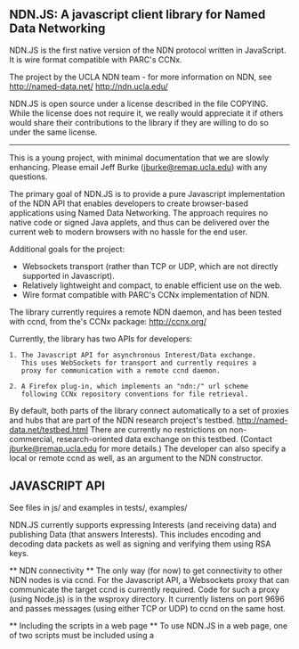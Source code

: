 
NDN.JS:  A javascript client library for Named Data Networking
--------------------------------------------------------------

NDN.JS is the first native version of the NDN protocol written in JavaScript.  It is wire
format compatible with PARC's CCNx. 

The project by the UCLA NDN team - for more information on NDN, see
	http://named-data.net/
	http://ndn.ucla.edu/
	
NDN.JS is open source under a license described in the file COPYING.  While the license
does not require it, we really would appreciate it if others would share their
contributions to the library if they are willing to do so under the same license. 

---

This is a young project, with minimal documentation that we are slowly enhancing.  Please
email Jeff Burke (jburke@remap.ucla.edu) with any questions. 

The primary goal of NDN.JS is to provide a pure Javascript implementation of the NDN API
that enables developers to create browser-based applications using Named Data Networking.
The approach requires no native code or signed Java applets, and thus can be delivered
over the current web to modern browsers with no hassle for the end user.

Additional goals for the project:
- Websockets transport (rather than TCP or UDP, which are not directly supported in
Javascript).
- Relatively lightweight and compact, to enable efficient use on the web.	
- Wire format compatible with PARC's CCNx implementation of NDN.
	
The library currently requires a remote NDN daemon, and has been tested with ccnd, from
the's CCNx package: http://ccnx.org/

Currently, the library has two APIs for developers: 

	1. The Javascript API for asynchronous Interest/Data exchange.
	   This uses WebSockets for transport and currently requires a 
	   proxy for communication with a remote ccnd daemon.

	2. A Firefox plug-in, which implements an "ndn:/" url scheme
	   following CCNx repository conventions for file retrieval.
	   
By default, both parts of the library connect automatically to a set of proxies and hubs
that are part of the NDN research project's testbed.  http://named-data.net/testbed.html
There are currently no restrictions on non-commercial, research-oriented data exchange on
this testbed. (Contact jburke@remap.ucla.edu for more details.)   The developer can also
specify a local or remote ccnd as well, as an argument to the NDN constructor. 

	

JAVASCRIPT API
--------------

See files in js/  and examples in tests/, examples/

NDN.JS currently supports expressing Interests (and receiving data) and publishing Data
(that answers Interests).  This includes encoding and decoding data packets as well as
signing and verifying them using RSA keys.

** NDN connectivity **
The only way (for now) to get connectivity to other NDN nodes is via ccnd.  For the
Javascript API, a Websockets proxy that can communicate the target ccnd is currently
required.  Code for such a proxy (using Node.js) is in the wsproxy directory.  It
currently listens on port 9696 and passes messages (using either TCP or UDP) to ccnd on
the same host. 

** Including the scripts in a web page **
To use NDN.JS in a web page, one of two scripts must be included using a <script> tag:

ndn-js.js is a combined library (and ndn-js.min.js is a compressed version of the combined library),
designed for efficient distribution.  Bother can be either build in ./build/ndn-js.min.js using 
the following commands:

    ./waf configure
    ./waf

Or downloaded from the `downloads` branch (https://github.com/named-data/ndn-js/tree/downloads):

- http://raw.github.com/named-data/ndn-js/downloads/ndn-js.js
- http://raw.github.com/named-data/ndn-js/downloads/ndn-js.min.js

** Examples **

*** ndn-ping

You can check out `examples/ndn-ping.html` to see an example how to implement ndn-ping in NDN.js

*** Example to retrieve content ***

A simple example of the current API to express an Interest and receive data:

var ndn = new NDN();	// connect to a default hub/proxy
        
var AsyncGetClosure = function AsyncGetClosure() {
    // Inherit from Closure.
    Closure.call(this);
};		
AsyncGetClosure.prototype.upcall = function(kind, upcallInfo) {
    if (kind == Closure.UPCALL_CONTENT) {
        console.log("Received " + upcallInfo.contentObject.name.to_uri());
        console.log(upcallInfo.contentObject.content);
    }
    return Closure.RESULT_OK;
};

ndn.expressInterest(new Name("/ndn/ucla.edu/apps/ndn-js-test/hello.txt"), new
AsyncGetClosure());

** Example to publish content **

// Note that publishing content requires knowledge of a 
// routable prefix for your upstream ccnd.  We are working
// on a way to either obtain that prefix or use the /local
// convention. 

For now, see tests/test-publish-async.html



FIREFOX ADD-ON FOR THE NDN PROTOCOL
-----------------------------------

See files in ndnProtocol/

NDN.JS includes a Firefox extension for the ndn protocol built using the Javascript
library.   It currently obtains NDN connectivity through the NDN testbed.  (This is
hard-coded.)

To install, either download
https://github.com/named-data/ndn-js/raw/downloads/ndnProtocol.xpi

or use ndnProtocol.xpi from `downloads` branch.  In Firefox, open
Tools > Add-ons.  In the "gear" or "wrench" menu, click Install Add-on From File and open
ndnProtocol.xpi.  Restart Firefox.

Firefox uses the protocol extension to load any URI starting with ndn.  See this test page for examples
ndn:/ndn/ucla.edu/apps/ndn-js-test/NDNProtocolExamples.html?ndn.ChildSelector=1

When the page is loaded, Firefox updates the address bar with the full matched name from
the retrieved content object including the version, but without the implicit digest or
segment number (see below).

* Interest selectors in the ndn protocol:

You can add interest selectors. For example, this uses 1 to select the "rightmost" child
(latest version).
ndn:/ndn/ucla.edu/apps/ndn-js-test/hello.txt?ndn.ChildSelector=1&key=value#ref

The browser loads the latest version and changes the address to:
ndn:/ndn/ucla.edu/apps/ndn-js-test/hello.txt/%FD%05%0B%16z%22%D1?key=value#ref

The child selector was used and removed. Note that the other non-ndn query values and 
ref "?key=value#ref" are still present, in case they are needed by the web application.

The following selector keys are supported:
ndn.MinSuffixComponent= non-negative int
ndn.MaxSuffixComponents= non-negative int
ndn.ChildSelector= non-negative int
ndn.AnswerOriginKind= non-negative int
ndn.Scope= non-negative int
ndn.InterestLifetime= non-negative int (milliseconds)
ndn.PublisherPublicKeyDigest= % escaped value
ndn.Nonce= % escaped value
ndn.Exclude= comma-separated list of % escaped values or * for ANY

* Multiple segments in the ndn protocol

A URI for content with multiple segments is handled as follows. If the URI has a segment
number, just retrieve that segment and return the content to the browser.

Otherwise look at the name in the returned ContentObject.  If the returned name has no
segment number, just return the content to the browser. If the name has a segment number
which isn't 0, store it and express an interest for segment 0. Also express an interest for
the highest segment to try to determine the FinalBlockID early. Fetch multiple segments in order and
return each content to the browser (in order) as the arrive until we get the segment for FinalBlockID.

